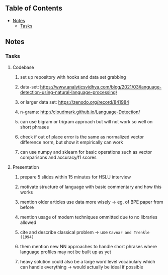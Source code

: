## Table of Contents
-   [Notes](#notes)
    -   [Tasks](#tasks)

## Notes

### Tasks

1.  Codebase

    1.  set up repository with hooks and data set grabbing

    2.  data-set:
        <https://www.analyticsvidhya.com/blog/2021/03/language-detection-using-natural-language-processing/>

    3.  or larger data set: <https://zenodo.org/record/841984>

    4.  n-grams: <http://cloudmark.github.io/Language-Detection/>

    5.  can use bigram or trigram approach but will not work so well on
        short phrases

    6.  check if out of place error is the same as normalized vector
        difference norm, but show it empirically can work

    7.  can use numpy and sklearn for basic operations such as vector
        comparisons and accuracy/f1 scores

2.  Presentation

    1.  prepare 5 slides within 15 minutes for HSLU interview

    2.  motivate structure of language with basic commentary and how
        this works

    3.  mention older articles use data more wisely -\> eg. of BPE paper
        from before

    4.  mention usage of modern techniques ommitted due to no libraries
        allowed

    5.  cite and describe classical problem -\> use
        `Cavnar and Trenkle (1994)`

    6.  them mention new NN approaches to handle short phrases where
        language profiles may not be built up as yet

    7.  heavy solution could also be a large word level vocabulary which
        can handle everything -\> would actually be ideal if possible
